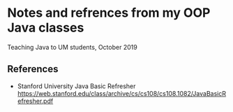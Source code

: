 # Notes and refrences from my OOP Java classes

Teaching Java to UM students, October 2019
## References
* Stanford University Java Basic Refresher https://web.stanford.edu/class/archive/cs/cs108/cs108.1082/JavaBasicRefresher.pdf